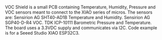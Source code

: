 VOC Shield is a small PCB containing Temperature, Humidity, Pressure and VOC sensors meant to connect to the XIAO series of micros. 
The sensors are: 
Sensirion AG SHT40-AD1B Temperature and Humidity.
Sensirion AG SGP40-D-R4 VOC.
TDK ICP-10111 Barometric Pressure and Temperature.
The board uses a 3.3VDC supply and communicates via I2C.
Code example is for a Seeed Studio XIAO ESP32C3.

